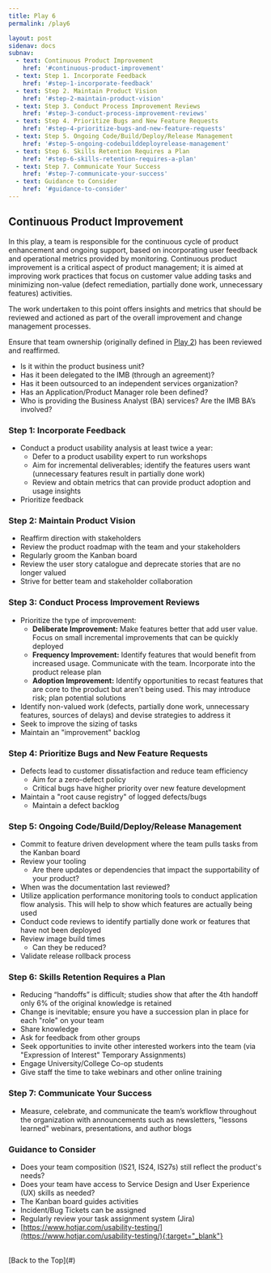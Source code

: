 ```yaml
---
title: Play 6
permalink: /play6

layout: post
sidenav: docs
subnav: 
  - text: Continuous Product Improvement
    href: '#continuous-product-improvement'
  - text: Step 1. Incorporate Feedback
    href: '#step-1-incorporate-feedback'
  - text: Step 2. Maintain Product Vision
    href: '#step-2-maintain-product-vision'
  - text: Step 3. Conduct Process Improvement Reviews
    href: '#step-3-conduct-process-improvement-reviews'
  - text: Step 4. Prioritize Bugs and New Feature Requests
    href: '#step-4-prioritize-bugs-and-new-feature-requests'
  - text: Step 5. Ongoing Code/Build/Deploy/Release Management
    href: '#step-5-ongoing-codebuilddeployrelease-management'
  - text: Step 6. Skills Retention Requires a Plan
    href: '#step-6-skills-retention-requires-a-plan'
  - text: Step 7. Communicate Your Success
    href: '#step-7-communicate-your-success'
  - text: Guidance to Consider
    href: '#guidance-to-consider'
---
```

## Continuous Product Improvement
In this play, a team is responsible for the continuous cycle of product enhancement and ongoing support, based on incorporating user feedback and operational metrics provided by monitoring. Continuous product improvement is a critical aspect of product management; it is aimed at improving work practices that focus on customer value adding tasks and minimizing non-value (defect remediation, partially done work, unnecessary features) activities.  

The work undertaken to this point offers insights and metrics that should be reviewed and actioned as part of the overall improvement and change management processes. 

Ensure that team ownership (originally defined in [Play 2](/CITZ-IMB-playbook/play2)) has been reviewed and reaffirmed. 
-	Is it within the product business unit?
-	Has it been delegated to the IMB (through an agreement)?
-	Has it been outsourced to an independent services organization?
-	Has an Application/Product Manager role been defined?
-	Who is providing the Business Analyst (BA) services? Are the IMB BA’s involved?

### Step 1: Incorporate Feedback
-	Conduct a product usability analysis at least twice a year:
    -	Defer to a product usability expert to run workshops
    -	Aim for incremental deliverables; identify the features users want (unnecessary features result in partially done work)
    -	Review and obtain metrics that can provide product adoption and usage insights 
-	Prioritize feedback

### Step 2: Maintain Product Vision
-	Reaffirm direction with stakeholders
-	Review the product roadmap with the team and your stakeholders
-	Regularly groom the Kanban board 
-	Review the user story catalogue and deprecate stories that are no longer valued
-	Strive for better team and stakeholder collaboration

### Step 3: Conduct Process Improvement Reviews
-	Prioritize the type of improvement:
    -	**Deliberate Improvement:** Make features better that add user value. Focus on small incremental improvements that can be quickly deployed
    -	**Frequency Improvement:** Identify features that would benefit from increased usage. Communicate with the team. Incorporate into the product release plan
    -	**Adoption Improvement:** Identify opportunities to recast features that are core to the product but aren't being used. This may introduce risk; plan potential solutions
-	Identify non-valued work (defects, partially done work, unnecessary features, sources of delays) and devise strategies to address it
-	Seek to improve the sizing of tasks
-	Maintain an "improvement" backlog

### Step 4: Prioritize Bugs and New Feature Requests
-	Defects lead to customer dissatisfaction and reduce team efficiency
    -	Aim for a zero-defect policy
    -	Critical bugs have higher priority over new feature development
-	Maintain a "root cause registry" of logged defects/bugs
    -	Maintain a defect backlog

### Step 5: Ongoing Code/Build/Deploy/Release Management
-	Commit to feature driven development where the team pulls tasks from the Kanban board
-	Review your tooling
    - Are there updates or dependencies that impact the supportability of your product? 
-	When was the documentation last reviewed?
-	Utilize application performance monitoring tools to conduct application flow analysis. This will help to show which features are actually being used
-	Conduct code reviews to identify partially done work or features that have not been deployed
-	Review image build times
    - Can they be reduced?
-	Validate release rollback process

### Step 6: Skills Retention Requires a Plan
-	Reducing “handoffs” is difficult; studies show that after the 4th handoff only 6% of the original knowledge is retained
-	Change is inevitable; ensure you have a succession plan in place for each "role" on your team
-	Share knowledge
-	Ask for feedback from other groups
-	Seek opportunities to invite other interested workers into the team (via "Expression of Interest" Temporary Assignments)
-	Engage University/College Co-op students
-	Give staff the time to take webinars and other online training

### Step 7: Communicate Your Success
-	Measure, celebrate, and communicate the team’s workflow throughout the organization with announcements such as newsletters, "lessons learned" webinars, presentations, and author blogs

### Guidance to Consider
-	Does your team composition (IS21, IS24, IS27s) still reflect the product's needs?
-	Does your team have access to Service Design and User Experience (UX) skills as needed?
-	The Kanban board guides activities
-	Incident/Bug Tickets can be assigned
-	Regularly review your task assignment system (Jira)
- [https://www.hotjar.com/usability-testing/](https://www.hotjar.com/usability-testing/){:target="_blank"}

<br/>
[Back to the Top](#)